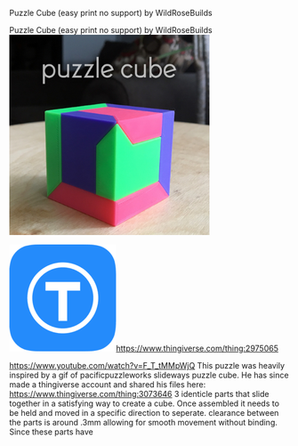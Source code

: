 Puzzle Cube (easy print no support) by WildRoseBuilds

Puzzle Cube (easy print no support) by WildRoseBuilds
![](../_resources/5ccc056b32a97a66debb4d5c0483dd6d.png)

![](../_resources/1b3778ed768b58abb55bc50038bd9aab.png)https://www.thingiverse.com/thing:2975065

https://www.youtube.com/watch?v=F_T_tMMpWjQ This puzzle was heavily inspired by a gif of pacificpuzzleworks slideways puzzle cube. He has since made a thingiverse account and shared his files here: https://www.thingiverse.com/thing:3073646 3 identicle parts that slide together in a satisfying way to create a cube. Once assembled it needs to be held and moved in a specific direction to seperate. clearance between the parts is around .3mm allowing for smooth movement without binding. Since these parts have